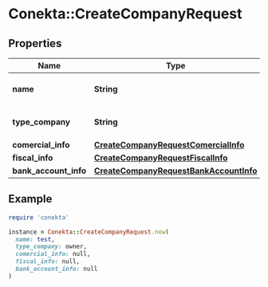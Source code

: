 # Conekta::CreateCompanyRequest

## Properties

| Name | Type | Description | Notes |
| ---- | ---- | ----------- | ----- |
| **name** | **String** | The name of the company. | [optional] |
| **type_company** | **String** | The type of company, &#39;owner&#39; | [optional] |
| **comercial_info** | [**CreateCompanyRequestComercialInfo**](CreateCompanyRequestComercialInfo.md) |  | [optional] |
| **fiscal_info** | [**CreateCompanyRequestFiscalInfo**](CreateCompanyRequestFiscalInfo.md) |  | [optional] |
| **bank_account_info** | [**CreateCompanyRequestBankAccountInfo**](CreateCompanyRequestBankAccountInfo.md) |  | [optional] |

## Example

```ruby
require 'conekta'

instance = Conekta::CreateCompanyRequest.new(
  name: test,
  type_company: owner,
  comercial_info: null,
  fiscal_info: null,
  bank_account_info: null
)
```

